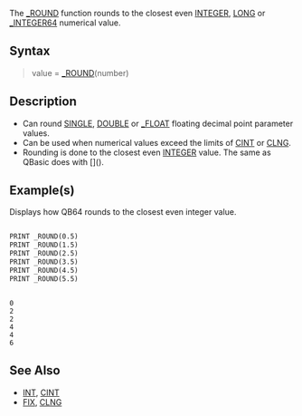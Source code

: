The [_ROUND](_ROUND) function rounds to the closest even [INTEGER](INTEGER), [LONG](LONG) or [_INTEGER64](_INTEGER64) numerical value.

## Syntax

> value = [_ROUND](_ROUND)(number)

## Description

* Can round [SINGLE](SINGLE), [DOUBLE](DOUBLE) or [_FLOAT](_FLOAT) floating decimal point parameter values.
* Can be used when numerical values exceed the limits of [CINT](CINT) or [CLNG](CLNG).
* Rounding is done to the closest even [INTEGER](INTEGER) value. The same as QBasic does with [\](\).

## Example(s)

Displays how QB64 rounds to the closest even integer value.

```vb

PRINT _ROUND(0.5)
PRINT _ROUND(1.5)
PRINT _ROUND(2.5)
PRINT _ROUND(3.5)
PRINT _ROUND(4.5)
PRINT _ROUND(5.5) 

```

```text

0
2
2
4
4
6

```

## See Also

* [INT](INT), [CINT](CINT)
* [FIX](FIX), [CLNG](CLNG)
